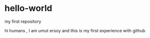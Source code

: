 # hello-world
my first repository


hi humans , 
I am umut ersoy and this is my first experience with github

